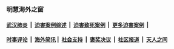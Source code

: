 
### 明慧海外之窗

####  [武汉肺炎](indexes/365.md?t=02230300) &nbsp;|&nbsp;  [迫害案例综述](indexes/328.md?t=02230300) &nbsp;|&nbsp; [迫害致死案例](indexes/277.md?t=02230300)  &nbsp;|&nbsp; [更多迫害案例](indexes/81.md?t=02230300)  &nbsp;|&nbsp; 
####  [时事评论](indexes/19.md?t=02230300) &nbsp;|&nbsp; [海外简讯](indexes/245.md?t=02230300)&nbsp;|&nbsp;  [社会支持](indexes/140.md?t=02230300) &nbsp;|&nbsp; [褒奖决议](indexes/282.md?t=02230300) &nbsp;|&nbsp; [社区报道](indexes/91.md?t=02230300)  &nbsp;|&nbsp; [天人之间](indexes/78.md?t=02230300) 

